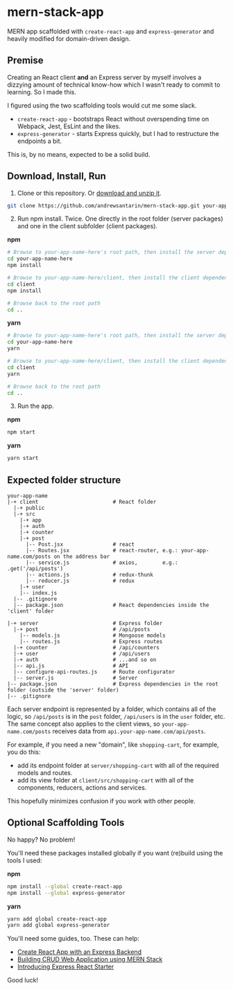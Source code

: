 # mern-stack-app
MERN app scaffolded with `create-react-app` and `express-generator` and heavily modified for domain-driven design.

## Premise
Creating an React client **and** an Express server by myself involves a dizzying amount of technical know-how which I wasn't ready to commit to learning. So I made this.

I figured using the two scaffolding tools would cut me some slack. 

- `create-react-app` - bootstraps React without overspending time on Webpack, Jest, EsLint and the likes.
- `express-generator` - starts Express quickly, but I had to restructure the endpoints a bit.

This is, by no means, expected to be a solid build.

## Download, Install, Run
1. Clone or this repository. Or [download and unzip it](https://github.com/andrewsantarin/mern-stack-app/archive/master.zip).
```sh
git clone https://github.com/andrewsantarin/mern-stack-app.git your-app-name-here
```

2. Run npm install. Twice. One directly in the root folder (server packages) and one in the client subfolder (client packages).

**npm**
```sh
# Browse to your-app-name-here's root path, then install the server dependencies.
cd your-app-name-here
npm install

# Browse to your-app-name-here/client, then install the client dependencies.
cd client
npm install

# Browse back to the root path
cd ..
```

**yarn**
```sh
# Browse to your-app-name-here's root path, then install the server dependencies.
cd your-app-name-here
yarn

# Browse to your-app-name-here/client, then install the client dependencies.
cd client
yarn

# Browse back to the root path
cd ..
```

3. Run the app.

**npm**
```sh
npm start
```

**yarn**
```sh
yarn start
```

## Expected folder structure
```
your-app-name
|-+ client                        # React folder
  |-+ public
  |-+ src
    |-+ app
    |-+ auth
    |-+ counter
    |-+ post
      |-- Post.jsx                # react
      |-- Routes.jsx              # react-router, e.g.: your-app-name.com/posts on the address bar
      |-- service.js              # axios,        e.g.: .get('/api/posts')
      |-- actions.js              # redux-thunk
      |-- reducer.js              # redux
    |-+ user
    |-- index.js
  |-- .gitignore
  |-- package.json                # React dependencies inside the 'client' folder
  
|-+ server                        # Express folder
  |-+ post                        # /api/posts
    |-- models.js                 # Mongoose models
    |-- routes.js                 # Express routes
  |-+ counter                     # /api/counters
  |-+ user                        # /api/users
  |-+ auth                        # ...and so on
  |-- api.js                      # API
  |-- configure-api-routes.js     # Route configurator
  |-- server.js                   # Server
|-- package.json                  # Express dependencies in the root folder (outside the 'server' folder)
|-- .gitignore
```
Each server endpoint is represented by a folder, which contains all of the logic, so `/api/posts` is in the `post` folder, `/api/users` is in the `user` folder, etc.
The same concept also applies to the client views, so `your-app-name.com/posts` receives data from `api.your-app-name.com/api/posts`.

For example, if you need a new "domain", like `shopping-cart`, for example, you do this:
- add its endpoint folder at `server/shopping-cart` with all of the required models and routes.
- add its view folder at `client/src/shopping-cart` with all of the components, reducers, actions and services.

This hopefully minimizes confusion if you work with other people.

## Optional Scaffolding Tools
No happy? No problem!

You'll need these packages installed globally if you want (re)build using the tools I used:

**npm**
```sh
npm install --global create-react-app
npm install --global express-generator
```

**yarn**
```sh
yarn add global create-react-app
yarn add global express-generator
```

You'll need some guides, too. These can help:
- [Create React App with an Express Backend](daveceddia.com/create-react-app-express-backend/)
- [Building CRUD Web Application using MERN Stack
](djamware.com/post/59faec0a80aca7739224ee1f/building-crud-web-application-using-mern-stack)
- [Introducing Express React Starter](https://medium.com/burke-knows-words/introducing-express-react-starter-b6d299206a3a)

Good luck!
